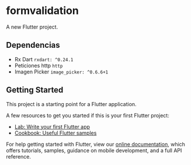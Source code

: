 # formvalidation

A new Flutter project.

## Dependencias
- Rx Dart `rxdart: ^0.24.1`
- Peticiones http `http`
- Imagen Picker `image_picker: ^0.6.6+1` <!-- Para selección de imagen de la galería y toma de fotografías -->

## Getting Started

This project is a starting point for a Flutter application.

A few resources to get you started if this is your first Flutter project:

- [Lab: Write your first Flutter app](https://flutter.dev/docs/get-started/codelab)
- [Cookbook: Useful Flutter samples](https://flutter.dev/docs/cookbook)

For help getting started with Flutter, view our
[online documentation](https://flutter.dev/docs), which offers tutorials,
samples, guidance on mobile development, and a full API reference.
